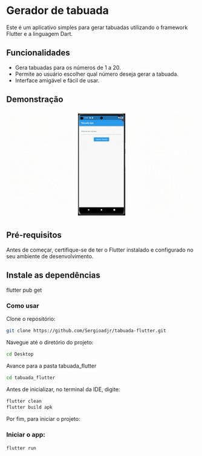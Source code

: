 # Gerador de tabuada

Este é um aplicativo simples para gerar tabuadas utilizando o framework Flutter e a linguagem Dart.

## Funcionalidades

- Gera tabuadas para os números de 1 a 20.
- Permite ao usuário escolher qual número deseja gerar a tabuada.
- Interface amigável e fácil de usar.

## Demonstração

![Alt Text](./web/assets/tabuada_flutter.gif)

## Pré-requisitos

Antes de começar, certifique-se de ter o Flutter instalado e configurado no seu ambiente de desenvolvimento.

## Instale as dependências
flutter pub get

### Como usar
Clone o repositório:
```bash
git clone https://github.com/Sergioadjr/tabuada-flutter.git
```
Navegue até o diretório do projeto:
```bash
cd Desktop
```
Avance para a pasta tabuada_flutter 
```bash
cd tabuada_flutter
```
Antes de inicializar, no terminal da IDE, digite:
```bash
flutter clean
flutter build apk
```
Por fim, para iniciar o projeto:

### Iniciar o app:
```bash
flutter run
```